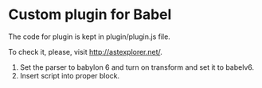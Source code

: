 # Custom plugin for Babel

The code for plugin is kept in plugin/plugin.js file.

To check it, please, visit http://astexplorer.net/.
1. Set the parser to babylon 6 and turn on transform and set it to babelv6.
2. Insert script into proper block.
